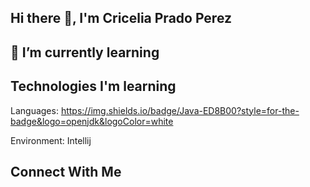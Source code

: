 ## Hi there 👋, I'm Cricelia Prado Perez

##  🌱 I’m currently learning


## Technologies I'm learning
Languages:
https://img.shields.io/badge/Java-ED8B00?style=for-the-badge&logo=openjdk&logoColor=white

Environment: Intellij

## Connect With Me

<!--
**Cricelia/Cricelia** is a ✨ _special_ ✨ repository because its `README.md` (this file) appears on your GitHub profile.

Here are some ideas to get you started:

- 🔭 I’m currently working on ...
- 🌱 I’m currently learning ...
- 👯 I’m looking to collaborate on ...
- 🤔 I’m looking for help with ...
- 💬 Ask me about ...
- 📫 How to reach me: ...
- 😄 Pronouns: ...
- ⚡ Fun fact: ...
-->
